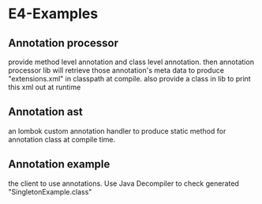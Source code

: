 # E4-Examples

## Annotation processor
provide method level annotation and class level annotation.
then annotation processor lib will retrieve those annotation's meta data to produce "extensions.xml" in classpath at compile. also provide a class in lib to print this xml out at runtime

## Annotation ast
an lombok custom annotation handler to produce static method for annotation class at compile time.

## Annotation example
the client to use annotations. Use Java Decompiler to check generated "SingletonExample.class"